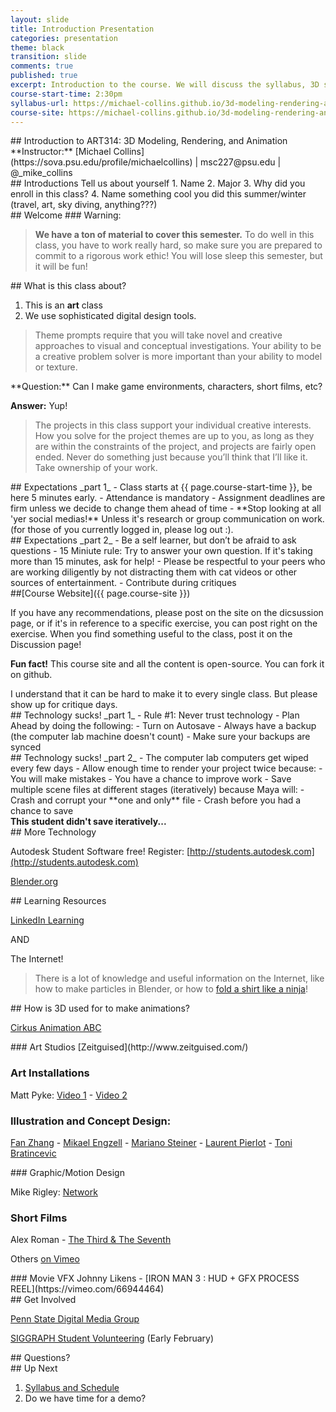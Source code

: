```yaml
---
layout: slide
title: Introduction Presentation
categories: presentation
theme: black
transition: slide
comments: true
published: true
excerpt: Introduction to the course. We will discuss the syllabus, 3D software interface, and introduce the first assignment.
course-start-time: 2:30pm
syllabus-url: https://michael-collins.github.io/3d-modeling-rendering-animation-fa19--oer/syllabus/art314-fall2019.html
course-site: https://michael-collins.github.io/3d-modeling-rendering-animation-fa19--oer
---
```

<section data-markdown>
## Introduction to ART314: 3D Modeling, Rendering, and Animation
**Instructor:** [Michael Collins](https://sova.psu.edu/profile/michaelcollins) | msc227@psu.edu | @_mike_collins

</section>
<section data-markdown>
## Introductions
Tell us about yourself
1. Name
2. Major
3. Why did you enroll in this class?
4. Name something cool you did this summer/winter (travel, art, sky diving, anything???)
</section>
<section data-markdown>
## Welcome
### Warning:

>**We have a ton of material to cover this semester.** To do well in this class, you have to work really hard, so make sure you are prepared to commit to a rigorous work ethic! You will lose sleep this semester, but it will be fun!
</section>
<section data-markdown>
## What is this class about?

1. This is an __**art**__ class
2. We use sophisticated digital design tools.

>Theme prompts require that you will take novel and creative approaches to visual and conceptual investigations. Your ability to be a creative problem solver is more important than your ability to model or texture.

</section>
<section data-markdown>
**Question:** Can I make game environments, characters, short films, etc?

**Answer:** Yup!

>The projects in this class support your individual creative interests. How you solve for the project themes are up to you, as long as they are within the constraints of the project, and projects are fairly open ended. Never do something just because you’ll think that I’ll like it. Take ownership of your work.

</section>
<section data-markdown>
## Expectations _part 1_
- Class starts at {{ page.course-start-time }}, be here 5 minutes early.
- Attendance is mandatory
- Assignment deadlines are firm unless we decide to change them ahead of time
- **Stop looking at all 'yer social medias!** Unless it's research or group communication on work. (for those of you currently logged in, please log out :).

</section>
<section data-markdown>
## Expectations _part 2_
- Be a self learner, but don’t be afraid to ask questions
  - 15 Miniute rule: Try to answer your own question. If it's taking more than 15 minutes, ask for help!
- Please be respectful to your peers who are working diligently by not distracting them with cat videos or other sources of entertainment.
- Contribute during critiques
</section>
<section data-markdown>
##[Course Website]({{ page.course-site }})

If you have any recommendations, please post on the site on the dicsussion page, or if it's in reference to a specific exercise, you can post right on the exercise. When you find something useful to the class, post it on the Discussion page!

</section>
<section data-markdown>

**Fun fact!** This course site and all the content is open-source. You can fork it on github.
</section>
<section data-markdown>
I understand that it can be hard to make it to every single class. But please show up for critique days.

</section>
<section data-markdown>
## Technology sucks! _part 1_
- Rule #1: Never trust technology
  - Plan Ahead by doing the following:
  - Turn on Autosave
  - Always have a backup (the computer lab machine doesn't count)
  - Make sure your backups are synced

</section>
<section data-markdown>
## Technology sucks! _part 2_
  - The computer lab computers get wiped every few days
  - Allow enough time to render your project twice because:
    - You will make mistakes
    - You have a chance to improve work
  - Save multiple scene files at different stages (iteratively) because Maya will:
    - Crash and corrupt your **one and only** file
    - Crash before you had a chance to save
 
</section>
<section data-background="http://i.giphy.com/14qOw2zLzdRFXa.gif">
<strong>This student didn't save iteratively...</strong>
</section>
<section data-markdown>
## More Technology

Autodesk Student Software free! Register: [http://students.autodesk.com](http://students.autodesk.com)

[Blender.org](https://www.blender.org/)

</section>
<section data-markdown>
## Learning Resources

[LinkedIn Learning](https://www.linkedin.com/learning/)

AND

The Internet!

>There is a lot of knowledge and useful information on the Internet, like how to make particles in Blender, or how to [fold a shirt like a ninja](https://www.youtube.com/watch?v=gK1nGpvaHno)!

</section>
<section data-markdown>
## How is 3D used for to make animations?

[Cirkus Animation ABC](http://www.youtube.com/watch?v=O-qLBXIX2Mk)

</section>
<section data-markdown>
### Art Studios
[Zeitguised](http://www.zeitguised.com/)

### Art Installations

Matt Pyke: [Video 1](http://vimeo.com/24836368) - [Video 2](http://vimeo.com/24832819)

### Illustration and Concept Design:

[Fan Zhang](http://features.cgsociety.org/newgallerycrits/g97/266497/266497_1313588621_large.jpg) - [Mikael Engzell](http://features.cgsociety.org/newgallerycrits/g40/422540/422540_1323953738_large.jpg) - [Mariano Steiner](http://features.cgsociety.org/newgallerycrits/g25/313625/313625_1275961395_large.jpg) - [Laurent Pierlot](http://features.cgsociety.org/newgallerycrits/g96/30696/30696_1351660661_large.jpg) - [Toni Bratincevic](http://features.cgsociety.org/newgallerycrits/g56/93456/93456_1345698939_large.jpg)

</section>
<section data-markdown>
### Graphic/Motion Design

Mike Rigley: [Network](https://vimeo.com/34750078)

### Short Films

Alex Roman - [The Third & The Seventh](https://vimeo.com/24335209)

Others [on Vimeo](https://vimeo.com/search/sort:popularity?q=3D+Channel)

</section>
<section data-markdown>
### Movie VFX
Johnny Likens - [IRON MAN 3 : HUD + GFX PROCESS REEL](https://vimeo.com/66944464)

</section>
<section data-markdown>
## Get Involved

[Penn State Digital Media Group](https://www.facebook.com/PSUDigitalMedia/)

[SIGGRAPH Student Volunteering](http://s2016.siggraph.org/student-volunteers) (Early February)

</section>
<section data-markdown>
## Questions?
</section>
<section data-markdown>
## Up Next

1. [Syllabus and Schedule]({{page.syllabus-url}})
2. Do we have time for a demo?

</section>
